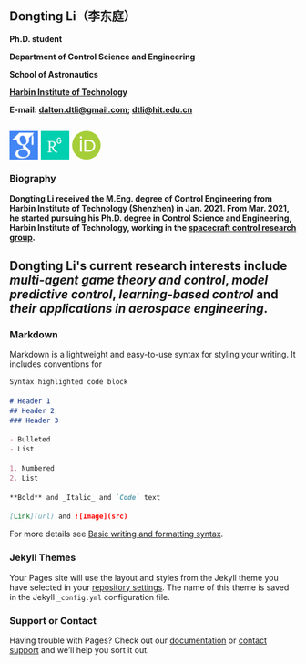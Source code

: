 ## Dongting Li（李东庭）

**Ph.D. student**

**Department of Control Science and Engineering**

**School of Astronautics**

**[Harbin Institute of Technology](http://en.hit.edu.cn/)**

**E-mail: dalton.dtli@gmail.com; dtli@hit.edu.cn**

[<img src="/google_scholar.png" width = "50" height = "50" alt="图片名称" 
align=center>](https://scholar.google.com/citations?user=dm9TgGcAAAAJ&hl=zh-CN&authuser=1)
[<img src="/rg.png" width = "50" height = "50" alt="图片名称" 
align=center>](https://www.researchgate.net/profile/Li-Dongting)
[<img src="/orcid.jpeg" width = "50" height = "50" alt="图片名称" 
align=center>](https://orcid.org/my-orcid?orcid=0000-0002-8942-7400)
---


### Biography
**Dongting Li received the M.Eng. degree of Control Engineering from Harbin Institute of Technology (Shenzhen) in Jan. 2021. From Mar. 2021, he started pursuing his Ph.D. degree in Control Science and Engineering, Harbin Institute of Technology, working in the [spacecraft control research group](http://homepage.hit.edu.cn/maguangfu).**

Dongting Li's current research interests include *multi-agent game theory and control*, *model predictive control*, *learning-based control* and *their applications in aerospace engineering*.
---

### Markdown

Markdown is a lightweight and easy-to-use syntax for styling your writing. It includes conventions for

```markdown
Syntax highlighted code block

# Header 1
## Header 2
### Header 3

- Bulleted
- List

1. Numbered
2. List

**Bold** and _Italic_ and `Code` text

[Link](url) and ![Image](src)
```

For more details see [Basic writing and formatting syntax](https://docs.github.com/en/github/writing-on-github/getting-started-with-writing-and-formatting-on-github/basic-writing-and-formatting-syntax).

### Jekyll Themes

Your Pages site will use the layout and styles from the Jekyll theme you have selected in your [repository settings](https://github.com/dongtingli-hit/dongtingli-hit.github.io/settings/pages). The name of this theme is saved in the Jekyll `_config.yml` configuration file.

### Support or Contact

Having trouble with Pages? Check out our [documentation](https://docs.github.com/categories/github-pages-basics/) or [contact support](https://support.github.com/contact) and we’ll help you sort it out.
